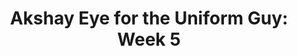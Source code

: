 ---
layout: post
title: "Akshay Eye for the Uniform Guy: Week 5"
description: "In which Wisconsin wears khakis"
permalink: https://www.fromtherumbleseat.com/2019/10/2/20892834/akshay-eye-for-the-uniform-guy-week-5-georgia-tech-sports-uniforms-wisconsin-northwestern-cfb-cfp
---